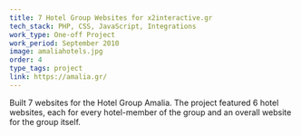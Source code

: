 ```yaml
---
title: 7 Hotel Group Websites for x2interactive.gr
tech_stack: PHP, CSS, JavaScript, Integrations
work_type: One-off Project
work_period: September 2010
image: amaliahotels.jpg
order: 4
type_tags: project
link: https://amalia.gr/
---
```


Built 7 websites for the Hotel Group Amalia. The project featured 6 hotel websites, each for every hotel-member of the group and an overall website for the group itself.
